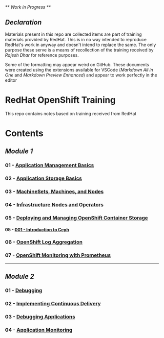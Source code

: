 _** Work In Progress **_

## _Declaration_
Materials present in this repo are collected items are part of training materials provided by RedHat. This is in no way intended to reproduce RedHat's work in anyway and doesn't intend to replace the same. The only purpose these serve is a means of recollection of the training received by _Rajesh Dhar_ for reference purposes.

Some of the formatting may appear weird on GitHub. These documents were created using the extensions available for VSCode (*Markdown All in One* and *Markdown Preview Enhanced*) and appear to work perfectly in the editor

# RedHat OpenShift Training
This repo contains notes based on training received from RedHat

# Contents
## *Module 1*
### 01 - [Application Management Basics](./Module01-01-Application%20Management%20Basics.md)
### 02 - [Application Storage Basics](./Module01-02-Application%20Storage%20Basics.md)
### 03 - [MachineSets, Machines, and Nodes](./Module01-03-MachineSets%20Machines%20and%20Nodes.md)
### 04 - [Infrastructure Nodes and Operators](./Module01-04-Infrastructure%20Nodes%20and%20Operators.md)
### 05 - [Deploying and Managing OpenShift Container Storage](./Module01-05-Deploying%20and%20Managing%20OpenShift%20Container%20Storage.md)
#### 05 - [001 - Introduction to Ceph](./Module01-05-00-Introduction%20to%20Ceph.md)
### 06 - [OpenShift Log Aggregation](./Module01-06-OpenShift%20Log%20Aggregation.md)
### 07 - [OpenShift Monitoring with Prometheus](./Module01-07-OpenShift%20Monitoring%20with%20Prometheus.md)

---

## *Module 2*
### 01 - [Debugging](./Module02-01-Debugging.md)
### 02 - [Implementing Continuous Delivery](./Module02-02-Implementing%20Continuous%20Delivery.md)
### 03 - [Debugging Applications](./Module02-03-Debugging%20Applications.md)
### 04 - [Application Monitoring](./Module02-04-Application%20Monitoring.md)
